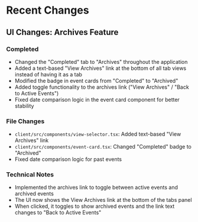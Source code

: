 # Recent Changes

## UI Changes: Archives Feature

### Completed
- Changed the "Completed" tab to "Archives" throughout the application
- Added a text-based "View Archives" link at the bottom of all tab views instead of having it as a tab
- Modified the badge in event cards from "Completed" to "Archived"
- Added toggle functionality to the archives link ("View Archives" / "Back to Active Events")
- Fixed date comparison logic in the event card component for better stability

### File Changes
- `client/src/components/view-selector.tsx`: Added text-based "View Archives" link
- `client/src/components/event-card.tsx`: Changed "Completed" badge to "Archived" 
- Fixed date comparison logic for past events

### Technical Notes
- Implemented the archives link to toggle between active events and archived events
- The UI now shows the View Archives link at the bottom of the tabs panel
- When clicked, it toggles to show archived events and the link text changes to "Back to Active Events"